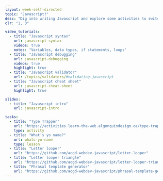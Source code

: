 ```yaml
---
layout: week-self-directed
topic: "Javascript!"
desc: "Dig into writing Javascript and explore some activities to switch your brain’s thinking to computer mode."
clr: "1, 3"

video_tutorials:
  - title: "Javascript syntax"
    url: javascript-syntax
    videos: true
    notes: "Variables, data types, if statements, loops"
  - title: "Javascript debugging"
    url: javascript-debugging
    videos: true
    highlight: true
  - title: "Javascript validator"
    url: /topics/validators/#validating-javascript
  - title: "Javascript cheat sheet"
    url: javascript-cheat-sheet
    highlight: true

slides:
  - title: "Javascript intro"
    url: javascript-intro

tasks:
  - title: "Type Trapper"
    url: "https://activities.learn-the-web.algonquindesign.ca/type-trapper/"
    type: activity
  - title: "What’s yo name?"
    url: whats-yo-name
    type: lesson
  - title: "Letter looper"
    url: "https://github.com/acgd-webdev-javascript/letter-looper"
  - title: "Letter looper triangle"
    url: "https://github.com/acgd-webdev-javascript/letter-looper-triangle"
  - title: "Phrasal template generator"
    url: "https://github.com/acgd-webdev-javascript/phrasal-template-generator"
---
```

